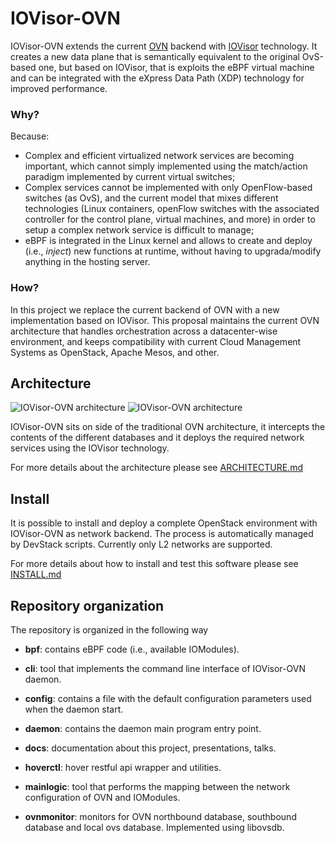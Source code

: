 # IOVisor-OVN

IOVisor-OVN extends the current [OVN](https://github.com/openvswitch/ovs/) backend with [IOVisor](https://www.iovisor.org/) technology.
It creates a new data plane that is semantically equivalent to the original OvS-based one, but based on IOVisor, that is exploits the eBPF virtual machine and can be integrated with the eXpress Data Path (XDP) technology for improved performance.

### Why?

Because:

 - Complex and efficient virtualized network services are becoming important, which cannot simply implemented using the match/action paradigm implemented by current virtual switches;
 - Complex services cannot be implemented with only OpenFlow-based switches (as OvS), and the current model that mixes different technologies (Linux containers, openFlow switches with the associated controller for the control plane, virtual machines, and more) in order to setup a complex network service is difficult to manage;
 - eBPF is integrated in the Linux kernel and allows to create and deploy (i.e., *inject*) new functions at runtime, without having to upgrada/modify anything in the hosting server.

### How?

In this project we replace the current backend of OVN with a new implementation based on IOVisor.
This proposal maintains the current OVN architecture that handles orchestration across a datacenter-wise environment, and keeps compatibility with current Cloud Management Systems as OpenStack, Apache Mesos, and other.

## Architecture

![IOVisor-OVN architecture](https://raw.githubusercontent.com/netgroup-polito/iovisor-ovn/master/images/iovisor-ovn-overview.png)
![IOVisor-OVN architecture](https://raw.githubusercontent.com/netgroup-polito/iovisor-ovn/master/images/iovisor-ovn-overview.png)

IOVisor-OVN sits on side of the traditional OVN architecture, it intercepts the contents of the different databases and it deploys the required network services using the IOVisor technology.

For more details about the architecture please see [ARCHITECTURE.md](./ARCHITECTURE.md)

## Install

It is possible to install and deploy a complete OpenStack environment with IOVisor-OVN as network backend.
The process is automatically managed by DevStack scripts.
Currently only L2 networks are supported.

For more details about how to install and test this software please see [INSTALL.md](./INSTALL.md)

## Repository organization

The repository is organized in the following way

* **bpf**: contains eBPF code (i.e., available IOModules).

* **cli**: tool that implements the command line interface of IOVisor-OVN daemon.

* **config**: contains a file with the default configuration parameters used when the daemon start.

* **daemon**: contains the daemon main program entry point.

* **docs**: documentation about this project, presentations, talks.

* **hoverctl**: hover restful api wrapper and utilities.

* **mainlogic**: tool that performs the mapping between the network configuration of OVN and IOModules.

* **ovnmonitor**:  monitors for OVN northbound database, southbound database and local ovs database. Implemented using libovsdb.
